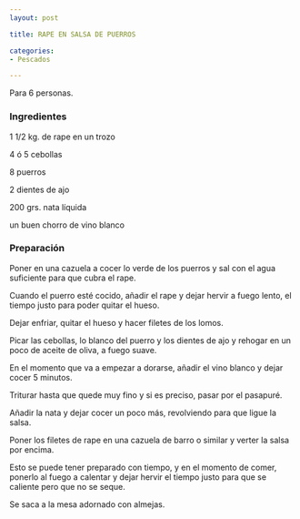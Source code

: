 ```yaml
---
layout: post

title: RAPE EN SALSA DE PUERROS

categories:
- Pescados

---
```

Para 6 personas.

<h3>Ingredientes</h3>

1 1/2 kg. de rape en un trozo

4 ó 5 cebollas

8 puerros

2 dientes de ajo

200 grs. nata líquida

un buen chorro de vino blanco

<h3>Preparación</h3>

Poner en una cazuela a cocer lo verde de los puerros y sal con el agua suficiente para que cubra el rape.

Cuando el puerro esté cocido, añadir el rape y dejar hervir a fuego lento, el tiempo justo para poder quitar el hueso.

Dejar enfriar, quitar el hueso y hacer filetes de los lomos.

Picar las cebollas, lo blanco del puerro y los dientes de ajo y rehogar en un poco de aceite de oliva, a fuego suave.

En el momento que va a empezar a dorarse, añadir el vino blanco y dejar cocer 5 minutos.

Triturar hasta que quede muy fino y si es preciso, pasar por el pasapuré.

Añadir la nata y dejar cocer un poco más, revolviendo para que ligue la salsa.

Poner los filetes de rape en una cazuela de barro o similar y verter la salsa por encima.

Esto se puede tener preparado con tiempo, y en el momento de comer, ponerlo al fuego a calentar y dejar hervir el tiempo justo para que se caliente pero que no se seque.

Se saca a la mesa adornado con almejas.

